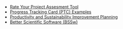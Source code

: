 <!-- overview -->
  * [Rate Your Project Assesment Tool](https://rateyourproject.org/)
  * [Progress Tracking Card (PTC) Examples](https://bssw-psip.github.io/ptc-catalog/catalog)
  * [Productivity and Sustainability Improvement Planning](https://bssw.io/psip)
  * [Better Scientific Software (BSSw)](https://bssw.io)
